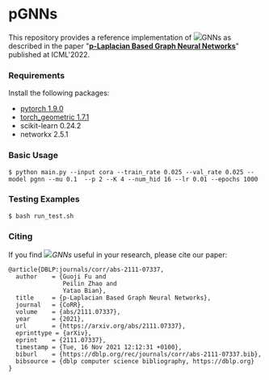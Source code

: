 # pGNNs
This repository provides a reference implementation of <img src="http://latex.codecogs.com/gif.latex?^p">GNNs as described in the paper "**[p-Laplacian Based Graph Neural Networks](https://arxiv.org/abs/2111.07337)**" published at ICML'2022.

### Requirements
Install the following packages:

- [pytorch 1.9.0](https://pytorch.org/get-started/locally/)
- [torch_geometric 1.7.1](https://github.com/pyg-team/pytorch_geometric)
- scikit-learn 0.24.2
- networkx 2.5.1

### Basic Usage
```
$ python main.py --input cora --train_rate 0.025 --val_rate 0.025 --model pgnn --mu 0.1  --p 2 --K 4 --num_hid 16 --lr 0.01 --epochs 1000 
```

### Testing Examples
```
$ bash run_test.sh
```

### Citing
If you find <img src="http://latex.codecogs.com/gif.latex?^p">*GNNs* useful in your research, please cite our paper:
```
@article{DBLP:journals/corr/abs-2111-07337,
  author    = {Guoji Fu and
               Peilin Zhao and
               Yatao Bian},
  title     = {p-Laplacian Based Graph Neural Networks},
  journal   = {CoRR},
  volume    = {abs/2111.07337},
  year      = {2021},
  url       = {https://arxiv.org/abs/2111.07337},
  eprinttype = {arXiv},
  eprint    = {2111.07337},
  timestamp = {Tue, 16 Nov 2021 12:12:31 +0100},
  biburl    = {https://dblp.org/rec/journals/corr/abs-2111-07337.bib},
  bibsource = {dblp computer science bibliography, https://dblp.org}
}
```
